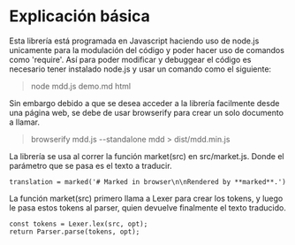 # Explicación básica

Esta librería está programada en Javascript haciendo uso de node.js unicamente para la modulación del código y poder hacer uso de comandos como 'require'. Así para poder modificar y debuggear el código es necesario tener instalado node.js y usar un comando como el siguiente:

> node mdd.js demo.md html  

Sin embargo debido a que se desea acceder a la librería facilmente desde una página web, se debe de usar browserify para crear un solo documento a llamar. 

> browserify mdd.js --standalone mdd > dist/mdd.min.js

La librería se usa al correr la función market(src) en src/market.js. Donde el parámetro que se pasa es el texto a traducir. 

```
translation = marked('# Marked in browser\n\nRendered by **marked**.')
```

La función market(src) primero llama a Lexer para crear los tokens, y luego le pasa estos tokens al parser, quien devuelve finalmente el texto traducido. 

```
const tokens = Lexer.lex(src, opt);
return Parser.parse(tokens, opt);
```
